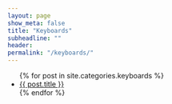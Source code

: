 ```yaml
---
layout: page
show_meta: false
title: "Keyboards"
subheadline: ""
header:
permalink: "/keyboards/"
---
```

<ul>
    {% for post in site.categories.keyboards %}
    <li><a href="{{ site.url }}{{ site.baseurl }}{{ post.url }}">{{ post.title }}</a></li>
    {% endfor %}
</ul>
